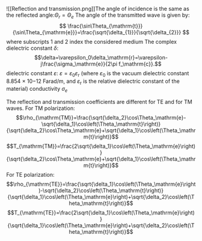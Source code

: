 ![[Reflection and transmission.png]]The angle of incidence is the same as the reflected angle:$\Theta_{r}=\Theta_{e}$
The angle of the transmitted wave is given by:
$$
\frac{\sin\Theta_{\mathrm{t}}}{\sin\Theta_{\mathrm{e}}}=\frac{\sqrt{\delta_{1}}}{\sqrt{\delta_{2}}}
$$where subscripts 1 and 2 index the considered medium
The complex dielectric constant $\delta$: $$\delta=\varepsilon_0\delta_\mathrm{r}=\varepsilon-j\frac{\sigma_\mathrm{e}}{2\pi f_\mathrm{c}}.$$
dielectric constant $\varepsilon$: $\varepsilon=\varepsilon_{0}\varepsilon_{\mathrm{r}}$ (where $\varepsilon_{0}$ is the vacuum dielectric constant 8.854 × 10−12 Farad/m, and $\varepsilon_{\mathrm{r}}$ is the relative dielectric constant of the material)
conductivity $\sigma_{e}$

The reflection and transmission coefficients are different for TE and for TM waves. 
For TM polarization:
$$\rho_{\mathrm{TM}}=\frac{\sqrt{\delta_2}\cos\Theta_\mathrm{e}-\sqrt{\delta_1}\cos\left(\Theta_\mathrm{t}\right)}{\sqrt{\delta_2}\cos\Theta_\mathrm{e}+\sqrt{\delta_1}\cos\left(\Theta_\mathrm{t}\right)}$$$$T_{\mathrm{TM}}=\frac{2\sqrt{\delta_1}\cos\left(\Theta_\mathrm{e}\right)}{\sqrt{\delta_2}\cos\Theta_\mathrm{e}+\sqrt{\delta_1}\cos\left(\Theta_\mathrm{t}\right)}$$
 For TE polarization:
 $$\rho_{\mathrm{TE}}=\frac{\sqrt{\delta_1}\cos\left(\Theta_\mathrm{e}\right)-\sqrt{\delta_2}\cos\left(\Theta_\mathrm{t}\right)}{\sqrt{\delta_1}\cos\left(\Theta_\mathrm{e}\right)+\sqrt{\delta_2}\cos\left(\Theta_\mathrm{t}\right)}$$
 $$T_{\mathrm{TE}}=\frac{2\sqrt{\delta_1}\cos\left(\Theta_\mathrm{e}\right)}{\sqrt{\delta_1}\cos\left(\Theta_\mathrm{e}\right)+\sqrt{\delta_2}\cos\left(\Theta_\mathrm{t}\right)}$$
 